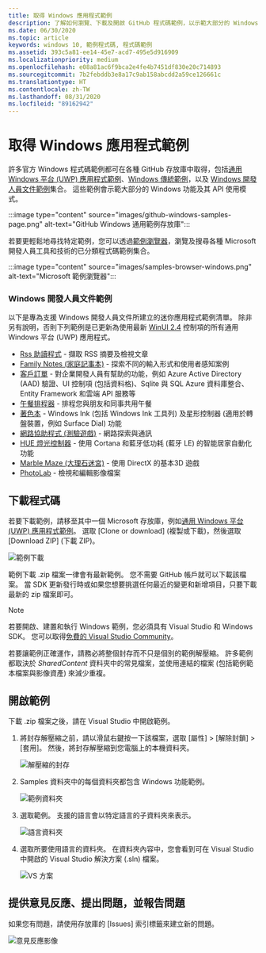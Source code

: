 ```yaml
---
title: 取得 Windows 應用程式範例
description: 了解如何瀏覽、下載及開啟 GitHub 程式碼範例，以示範大部分的 Windows 功能及其 API 使用模式。
ms.date: 06/30/2020
ms.topic: article
keywords: windows 10, 範例程式碼, 程式碼範例
ms.assetid: 393c5a81-ee14-45e7-acd7-495e5d916909
ms.localizationpriority: medium
ms.openlocfilehash: e08a81ac6f9bca2e4fe4b7451df830e20c714893
ms.sourcegitcommit: 7b2febddb3e8a17c9ab158abcdd2a59ce126661c
ms.translationtype: HT
ms.contentlocale: zh-TW
ms.lasthandoff: 08/31/2020
ms.locfileid: "89162942"
---
```

# <a name="get-windows-app-samples"></a>取得 Windows 應用程式範例

許多官方 Windows 程式碼範例都可在各種 GitHub 存放庫中取得，包括[通用 Windows 平台 (UWP) 應用程式範例](https://github.com/microsoft/Windows-universal-samples)、[Windows 傳統範例](https://github.com/microsoft/Windows-classic-samples)，以及 [Windows 開發人員文件範例](#windows-developer-documentation-samples)集合。 這些範例會示範大部分的 Windows 功能及其 API 使用模式。

:::image type="content" source="images/github-windows-samples-page.png" alt-text="GitHub Windows 通用範例存放庫":::

若要更輕鬆地尋找特定範例，您可以透過[範例瀏覽器](/samples/browse/)，瀏覽及搜尋各種 Microsoft 開發人員工具和技術的已分類程式碼範例集合。

:::image type="content" source="images/samples-browser-windows.png" alt-text="Microsoft 範例瀏覽器":::

### <a name="windows-developer-documentation-samples"></a>Windows 開發人員文件範例

以下是專為支援 Windows 開發人員文件所建立的迷你應用程式範例清單。 除非另有說明，否則下列範例是已更新為使用最新 [WinUI 2.4](/windows/apps/winui/winui2/release-notes/winui-2.4) 控制項的所有通用 Windows 平台 (UWP) 應用程式。

- [Rss 助讀程式](https://github.com/Microsoft/Windows-appsample-rssreader) - 擷取 RSS 摘要及檢視文章
- [Family Notes (家庭記事本)](https://github.com/Microsoft/Windows-appsample-familynotes) - 探索不同的輸入形式和使用者感知案例
- [客戶訂單](https://github.com/Microsoft/Windows-appsample-customers-orders-database) - 對企業開發人員有幫助的功能，例如 Azure Active Directory (AAD) 驗證、UI 控制項 (包括資料格)、Sqlite 與 SQL Azure 資料庫整合、Entity Framework 和雲端 API 服務等
- [午餐排程器](https://github.com/Microsoft/Windows-appsample-lunch-scheduler) - 排程您與朋友和同事共用午餐
- [著色本](https://github.com/Microsoft/Windows-appsample-coloringbook) - Windows Ink (包括 Windows Ink 工具列) 及星形控制器 (適用於轉盤裝置，例如 Surface Dial) 功能
- [網路協助程式 (測驗遊戲)](https://github.com/Microsoft/Windows-appsample-networkhelper) - 網路探索與通訊
- [HUE 燈光控制器](https://github.com/Microsoft/Windows-appsample-huelightcontroller) - 使用 Cortana 和藍牙低功耗 (藍牙 LE) 的智能居家自動化功能
- [Marble Maze (大理石迷宮)](https://github.com/Microsoft/Windows-appsample-marble-maze) - 使用 DirectX 的基本3D 遊戲
- [PhotoLab](https://github.com/Microsoft/Windows-appsample-photo-lab) - 檢視和編輯影像檔案

## <a name="download-the-code"></a>下載程式碼

若要下載範例，請移至其中一個 Microsoft 存放庫，例如[通用 Windows 平台 (UWP) 應用程式範例](https://github.com/microsoft/Windows-universal-samples)。 選取 [Clone or download] \(複製或下載\)，然後選取 [Download ZIP] \(下載 ZIP\)。

![範例下載](images/SamplesDownloadButton.png)

範例下載 .zip 檔案一律會有最新範例。 您不需要 GitHub 帳戶就可以下載該檔案。 當 SDK 更新發行時或如果您想要挑選任何最近的變更和新增項目，只要下載最新的 zip 檔案即可。

> [!NOTE]
> 若要開啟、建置和執行 Windows 範例，您必須具有 Visual Studio 和 Windows SDK。 您可以取得[免費的 Visual Studio Community](https://www.microsoft.com/?ref=go)。  
>
> 若要讓範例正確運作，請務必將整個封存而不只是個別的範例解壓縮。 許多範例都取決於 *SharedContent* 資料夾中的常見檔案，並使用連結的檔案 (包括範例範本檔案與影像資產) 來減少重複。

## <a name="open-the-samples"></a>開啟範例

下載 .zip 檔案之後，請在 Visual Studio 中開啟範例。

1. 將封存解壓縮之前，請以滑鼠右鍵按一下該檔案，選取 [屬性] > [解除封鎖] > [套用]。 然後，將封存解壓縮到您電腦上的本機資料夾。

    ![解壓縮的封存](images/SamplesUnzip1.png)

2. Samples 資料夾中的每個資料夾都包含 Windows 功能範例。

    ![範例資料夾](images/SamplesUnzip2.png)

3. 選取範例。 支援的語言會以特定語言的子資料夾來表示。

    ![語言資料夾](images/SamplesUnzip3.png)

4. 選取所要使用語言的資料夾。 在資料夾內容中，您會看到可在 Visual Studio 中開啟的 Visual Studio 解決方案 (.sln) 檔案。

    ![VS 方案](images/SamplesUnzip4.png)

## <a name="give-feedback-ask-questions-and-report-issues"></a>提供意見反應、提出問題，並報告問題

如果您有問題，請使用存放庫的 \[Issues\] 索引標籤來建立新的問題。

![意見反應影像](images/GitHubUWPSamplesFeedback.png)